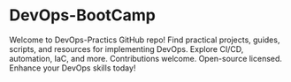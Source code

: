 # DevOps-BootCamp
Welcome to DevOps-Practics GitHub repo! Find practical projects, guides, scripts, and resources for implementing DevOps. Explore CI/CD, automation, IaC, and more. Contributions welcome. Open-source licensed. Enhance your DevOps skills today!
